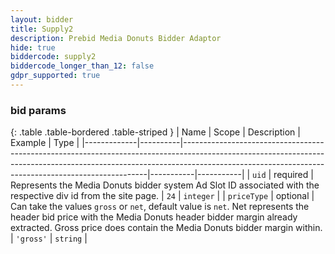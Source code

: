 ```yaml
---
layout: bidder
title: Supply2
description: Prebid Media Donuts Bidder Adaptor
hide: true
biddercode: supply2
biddercode_longer_than_12: false
gdpr_supported: true
---
```



### bid params

{: .table .table-bordered .table-striped }
| Name        | Scope    | Description                                                                                                                                                                                                                     | Example   | Type      |
|-------------|----------|---------------------------------------------------------------------------------------------------------------------------------------------------------------------------------------------------------------------------------|-----------|-----------|
| `uid`       | required | Represents the Media Donuts bidder system Ad Slot ID associated with the respective div id from the site page.                                                                                                                  | `24`      | `integer` |
| `priceType` | optional | Can take the values `gross` or `net`, default value is `net`. Net represents the header bid price with the Media Donuts header bidder margin already extracted. Gross price does contain the Media Donuts bidder margin within. | `'gross'` | `string`  |
